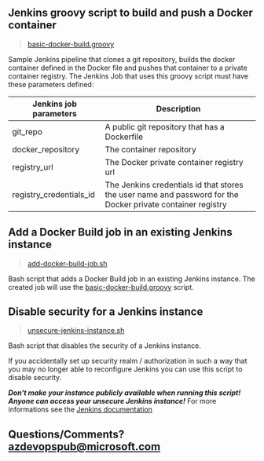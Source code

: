 ## Jenkins groovy script to build and push a Docker container
> [basic-docker-build.groovy](basic-docker-build.groovy)

Sample Jenkins pipeline that clones a git repository, builds the docker container defined in the Docker file and pushes that container to a private container registry.
The Jenkins Job that uses this groovy script must have these parameters defined:

| Jenkins job parameters  | Description                                                                                                 |
|-------------------------|-------------------------------------------------------------------------------------------------------------|
| git_repo                | A public git repository that has a Dockerfile                                                               |
| docker_repository       | The container repository                                                                                    |
| registry_url            | The Docker private container registry url                                                                   |
| registry_credentials_id | The Jenkins credentials id that stores the user name and password for the Docker private container registry |

## Add a Docker Build job in an existing Jenkins instance
> [add-docker-build-job.sh](add-docker-build-job.sh)

Bash script that adds a Docker Build job in an existing Jenkins instance. The created job will use the [basic-docker-build.groovy](basic-docker-build.groovy) script.

## Disable security for a Jenkins instance
> [unsecure-jenkins-instance.sh](unsecure-jenkins-instance.sh)

Bash script that disables the security of a Jenkins instance.

If you accidentally set up security realm / authorization in such a way that you may no longer able to reconfigure Jenkins you can use this script to disable security.

***Don't make your instance publicly available when running this script! Anyone can access your unsecure Jenkins instance!***
For more informations see the [Jenkins documentation](https://jenkins.io/doc/book/operating/security/#disabling-security)

## Questions/Comments? azdevopspub@microsoft.com